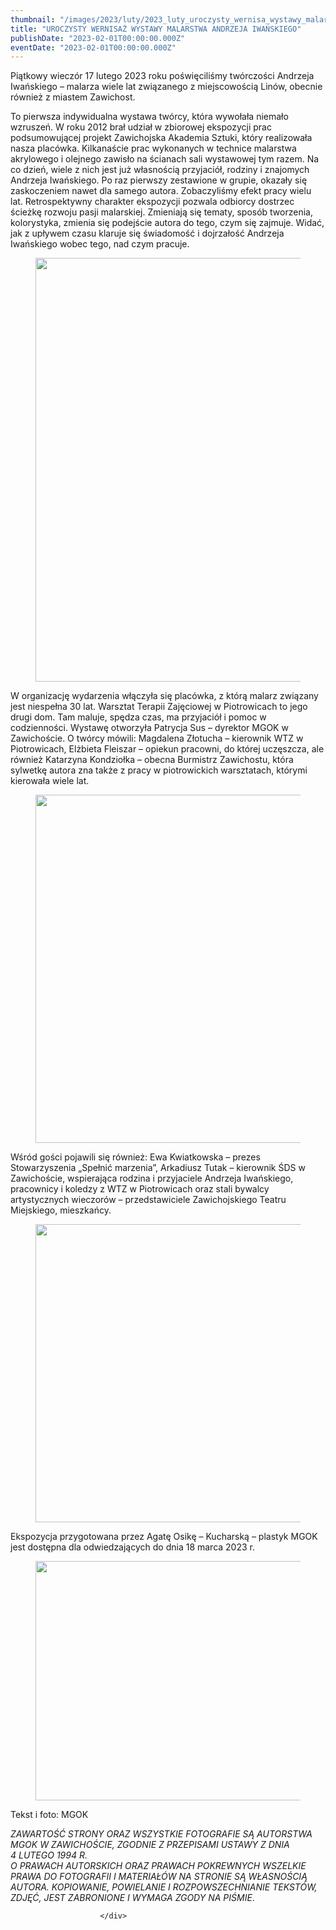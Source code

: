 ```yaml
---
thumbnail: "/images/2023/luty/2023_luty_uroczysty_wernisa_wystawy_malarstwa_andrzeja_iwa_skiego_2023_02_uroczysty_wernisa_wystawy_malarstwa_andrzeja_iwa_skiego_zd1-4.jpg"
title: "UROCZYSTY WERNISAŻ WYSTAWY MALARSTWA ANDRZEJA IWAŃSKIEGO"
publishDate: "2023-02-01T00:00:00.000Z"
eventDate: "2023-02-01T00:00:00.000Z"
---
```


<div class="entry-content">
							
							
<p>Piątkowy wieczór 17 lutego 2023 roku poświęciliśmy twórczości Andrzeja Iwańskiego – malarza wiele lat związanego z miejscowością Linów, obecnie również z miastem Zawichost.</p>



<p>To pierwsza indywidualna wystawa twórcy, która wywołała niemało wzruszeń. W roku 2012 brał udział w zbiorowej ekspozycji prac podsumowującej projekt Zawichojska Akademia Sztuki, który realizowała nasza placówka. Kilkanaście prac wykonanych w technice malarstwa akrylowego i olejnego zawisło na ścianach sali wystawowej tym razem. Na co dzień, wiele z nich jest już własnością przyjaciół, rodziny i znajomych Andrzeja Iwańskiego. Po raz pierwszy zestawione w grupie, okazały się zaskoczeniem nawet dla samego autora. Zobaczyliśmy efekt pracy wielu lat. Retrospektywny charakter ekspozycji pozwala odbiorcy dostrzec ścieżkę rozwoju pasji malarskiej. Zmieniają się tematy, sposób tworzenia, kolorystyka, zmienia się podejście autora do tego, czym się zajmuje. Widać, jak z upływem czasu klaruje się świadomość i dojrzałość Andrzeja Iwańskiego wobec tego, nad czym pracuje.</p>



<figure class="wp-block-image size-full"><a href="http://mgok-zawichost.pl/wp-content/uploads/2023/03/zd1-4.jpg"><img fetchpriority="high" decoding="async" width="800" height="678" src="/images/2023/luty/2023_luty_uroczysty_wernisa_wystawy_malarstwa_andrzeja_iwa_skiego_2023_02_uroczysty_wernisa_wystawy_malarstwa_andrzeja_iwa_skiego_zd1-4.jpg" alt="" class="wp-image-9285" srcset="/images/2023/luty/2023_luty_uroczysty_wernisa_wystawy_malarstwa_andrzeja_iwa_skiego_2023_02_uroczysty_wernisa_wystawy_malarstwa_andrzeja_iwa_skiego_zd1-4.jpg 800w, /images/2023/luty/zd1-4-300x254.jpg 300w, /images/2023/luty/zd1-4-768x651.jpg 768w" sizes="(max-width: 800px) 100vw, 800px"></a></figure>



<p>W organizację wydarzenia włączyła się placówka, z którą malarz związany jest niespełna 30 lat. Warsztat Terapii Zajęciowej w Piotrowicach to jego drugi dom. Tam maluje, spędza czas, ma przyjaciół i pomoc w codzienności. Wystawę otworzyła Patrycja Sus – dyrektor MGOK w Zawichoście. O twórcy mówili: Magdalena Złotucha – kierownik WTZ w Piotrowicach, Elżbieta Fleiszar – opiekun pracowni, do której uczęszcza, ale również Katarzyna Kondziołka – obecna Burmistrz Zawichostu, która sylwetkę autora zna także z pracy w piotrowickich warsztatach, którymi kierowała wiele lat.</p>



<figure class="wp-block-image size-full"><a href="http://mgok-zawichost.pl/wp-content/uploads/2023/03/zd2-3.jpg"><img decoding="async" width="800" height="557" src="/images/2023/luty/2023_luty_uroczysty_wernisa_wystawy_malarstwa_andrzeja_iwa_skiego_2023_02_uroczysty_wernisa_wystawy_malarstwa_andrzeja_iwa_skiego_zd2-3.jpg" alt="" class="wp-image-9286" srcset="/images/2023/luty/2023_luty_uroczysty_wernisa_wystawy_malarstwa_andrzeja_iwa_skiego_2023_02_uroczysty_wernisa_wystawy_malarstwa_andrzeja_iwa_skiego_zd2-3.jpg 800w, /images/2023/luty/zd2-3-300x209.jpg 300w, /images/2023/luty/zd2-3-768x535.jpg 768w" sizes="(max-width: 800px) 100vw, 800px"></a></figure>



<p>Wśród gości pojawili się również: Ewa Kwiatkowska – prezes Stowarzyszenia „Spełnić marzenia”, Arkadiusz Tutak – kierownik ŚDS w Zawichoście, wspierająca rodzina i przyjaciele Andrzeja Iwańskiego, pracownicy i koledzy z WTZ w Piotrowicach oraz stali bywalcy artystycznych wieczorów – przedstawiciele Zawichojskiego Teatru Miejskiego, mieszkańcy.</p>



<figure class="wp-block-image size-full"><a href="http://mgok-zawichost.pl/wp-content/uploads/2023/03/zd3-3.jpg"><img decoding="async" width="800" height="477" src="/images/2023/luty/2023_luty_uroczysty_wernisa_wystawy_malarstwa_andrzeja_iwa_skiego_2023_02_uroczysty_wernisa_wystawy_malarstwa_andrzeja_iwa_skiego_zd3-3.jpg" alt="" class="wp-image-9287" srcset="/images/2023/luty/2023_luty_uroczysty_wernisa_wystawy_malarstwa_andrzeja_iwa_skiego_2023_02_uroczysty_wernisa_wystawy_malarstwa_andrzeja_iwa_skiego_zd3-3.jpg 800w, /images/2023/luty/zd3-3-300x179.jpg 300w, /images/2023/luty/zd3-3-768x458.jpg 768w" sizes="(max-width: 800px) 100vw, 800px"></a></figure>



<p>Ekspozycja przygotowana przez Agatę Osikę – Kucharską – plastyk MGOK jest dostępna dla odwiedzających do dnia 18 marca 2023 r.</p>



<figure class="wp-block-image size-full"><a href="http://mgok-zawichost.pl/wp-content/uploads/2023/03/zd5-3.jpg"><img loading="lazy" decoding="async" width="800" height="383" src="/images/2023/luty/2023_luty_uroczysty_wernisa_wystawy_malarstwa_andrzeja_iwa_skiego_2023_02_uroczysty_wernisa_wystawy_malarstwa_andrzeja_iwa_skiego_zd5-3.jpg" alt="" class="wp-image-9288" srcset="/images/2023/luty/2023_luty_uroczysty_wernisa_wystawy_malarstwa_andrzeja_iwa_skiego_2023_02_uroczysty_wernisa_wystawy_malarstwa_andrzeja_iwa_skiego_zd5-3.jpg 800w, /images/2023/luty/zd5-3-300x144.jpg 300w, /images/2023/luty/zd5-3-768x368.jpg 768w" sizes="(max-width: 800px) 100vw, 800px"></a></figure>



<p>Tekst i foto: MGOK</p>



<p><em>ZAWARTOŚĆ STRONY ORAZ WSZYSTKIE FOTOGRAFIE SĄ AUTORSTWA MGOK W ZAWICHOŚCIE, ZGODNIE Z PRZEPISAMI USTAWY Z DNIA&nbsp;</em><br><em>4 LUTEGO 1994 R.<br>O PRAWACH AUTORSKICH ORAZ PRAWACH POKREWNYCH WSZELKIE PRAWA DO FOTOGRAFII I MATERIAŁÓW NA STRONIE SĄ WŁASNOŚCIĄ AUTORA. KOPIOWANIE, POWIELANIE I ROZPOWSZECHNIANIE TEKSTÓW, ZDJĘĆ, JEST ZABRONIONE I WYMAGA ZGODY NA PIŚMIE</em>.</p>



<p></p>
						
						</div>
